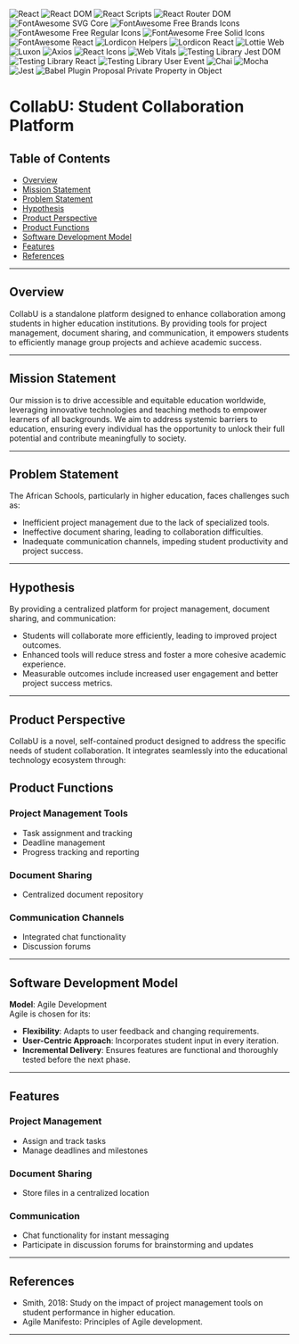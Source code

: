 ![React](https://img.shields.io/badge/React-18.3.1-brightgreen.svg) 
![React DOM](https://img.shields.io/badge/React%20DOM-18.3.1-brightgreen.svg) 
![React Scripts](https://img.shields.io/badge/React%20Scripts-5.0.1-blue.svg) 
![React Router DOM](https://img.shields.io/badge/React%20Router%20DOM-6.25.1-brightgreen.svg) 
![FontAwesome SVG Core](https://img.shields.io/badge/FontAwesome%20SVG%20Core-6.6.0-brightgreen.svg) 
![FontAwesome Free Brands Icons](https://img.shields.io/badge/FontAwesome%20Free%20Brands%20Icons-6.6.0-brightgreen.svg) 
![FontAwesome Free Regular Icons](https://img.shields.io/badge/FontAwesome%20Free%20Regular%20Icons-6.6.0-brightgreen.svg) 
![FontAwesome Free Solid Icons](https://img.shields.io/badge/FontAwesome%20Free%20Solid%20Icons-6.6.0-brightgreen.svg) 
![FontAwesome React](https://img.shields.io/badge/FontAwesome%20React-0.2.2-brightgreen.svg) 
![Lordicon Helpers](https://img.shields.io/badge/Lordicon%20Helpers-1.6.0-blue.svg) 
![Lordicon React](https://img.shields.io/badge/Lordicon%20React-1.6.0-blue.svg) 
![Lottie Web](https://img.shields.io/badge/Lottie%20Web-5.12.2-blue.svg) 
![Luxon](https://img.shields.io/badge/Luxon-3.5.0-brightgreen.svg) 
![Axios](https://img.shields.io/badge/Axios-1.7.2-brightgreen.svg) 
![React Icons](https://img.shields.io/badge/React%20Icons-5.2.1-brightgreen.svg) 
![Web Vitals](https://img.shields.io/badge/Web%20Vitals-2.1.4-blue.svg) 
![Testing Library Jest DOM](https://img.shields.io/badge/Testing%20Library%20Jest%20DOM-5.17.0-brightgreen.svg) 
![Testing Library React](https://img.shields.io/badge/Testing%20Library%20React-13.4.0-brightgreen.svg) 
![Testing Library User Event](https://img.shields.io/badge/Testing%20Library%20User%20Event-13.5.0-brightgreen.svg) 
![Chai](https://img.shields.io/badge/Chai-5.1.2-brightgreen.svg) 
![Mocha](https://img.shields.io/badge/Mocha-11.0.1-brightgreen.svg) 
![Jest](https://img.shields.io/badge/Jest-27.5.1-brightgreen.svg) 
![Babel Plugin Proposal Private Property in Object](https://img.shields.io/badge/Babel%20Plugin%20Proposal%20Private%20Property%20in%20Object-7.21.11-brightgreen.svg) 

# CollabU: Student Collaboration Platform

## Table of Contents
- [Overview](#overview)
- [Mission Statement](#mission-statement)
- [Problem Statement](#problem-statement)
- [Hypothesis](#hypothesis)
- [Product Perspective](#product-perspective)
- [Product Functions](#product-functions)
- [Software Development Model](#software-development-model)
- [Features](#features)
- [References](#references)

---

## Overview
CollabU is a standalone platform designed to enhance collaboration among students in higher education institutions. By providing tools for project management, document sharing, and communication, it empowers students to efficiently manage group projects and achieve academic success.

---

## Mission Statement
Our mission is to drive accessible and equitable education worldwide, leveraging innovative technologies and teaching methods to empower learners of all backgrounds. We aim to address systemic barriers to education, ensuring every individual has the opportunity to unlock their full potential and contribute meaningfully to society.

---

## Problem Statement
The African Schools, particularly in higher education, faces challenges such as:
- Inefficient project management due to the lack of specialized tools.
- Ineffective document sharing, leading to collaboration difficulties.
- Inadequate communication channels, impeding student productivity and project success.

---

## Hypothesis
By providing a centralized platform for project management, document sharing, and communication:
- Students will collaborate more efficiently, leading to improved project outcomes.
- Enhanced tools will reduce stress and foster a more cohesive academic experience.
- Measurable outcomes include increased user engagement and better project success metrics.

---

## Product Perspective
CollabU is a novel, self-contained product designed to address the specific needs of student collaboration. It integrates seamlessly into the educational technology ecosystem through:

## Product Functions
### Project Management Tools
- Task assignment and tracking
- Deadline management
- Progress tracking and reporting

### Document Sharing
- Centralized document repository

### Communication Channels
- Integrated chat functionality
- Discussion forums

---

## Software Development Model
**Model**: Agile Development  
Agile is chosen for its:
- **Flexibility**: Adapts to user feedback and changing requirements.
- **User-Centric Approach**: Incorporates student input in every iteration.
- **Incremental Delivery**: Ensures features are functional and thoroughly tested before the next phase.

---

## Features
### Project Management
- Assign and track tasks
- Manage deadlines and milestones

### Document Sharing
- Store files in a centralized location

### Communication
- Chat functionality for instant messaging
- Participate in discussion forums for brainstorming and updates

---

## References
- Smith, 2018: Study on the impact of project management tools on student performance in higher education.
- Agile Manifesto: Principles of Agile development.

---